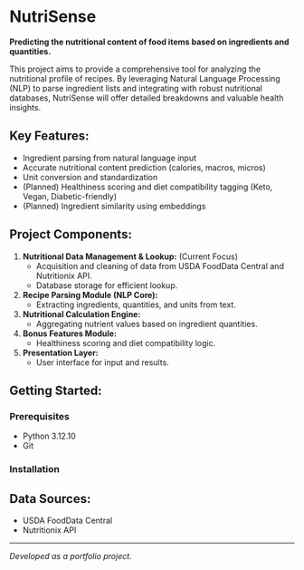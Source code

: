 # NutriSense

**Predicting the nutritional content of food items based on ingredients and quantities.**

This project aims to provide a comprehensive tool for analyzing the nutritional profile of recipes. By leveraging Natural Language Processing (NLP) to parse ingredient lists and integrating with robust nutritional databases, NutriSense will offer detailed breakdowns and valuable health insights.

## Key Features:
- Ingredient parsing from natural language input
- Accurate nutritional content prediction (calories, macros, micros)
- Unit conversion and standardization
- (Planned) Healthiness scoring and diet compatibility tagging (Keto, Vegan, Diabetic-friendly)
- (Planned) Ingredient similarity using embeddings

## Project Components:
1.  **Nutritional Data Management & Lookup:** (Current Focus)
    * Acquisition and cleaning of data from USDA FoodData Central and Nutritionix API.
    * Database storage for efficient lookup.
2.  **Recipe Parsing Module (NLP Core):**
    * Extracting ingredients, quantities, and units from text.
3.  **Nutritional Calculation Engine:**
    * Aggregating nutrient values based on ingredient quantities.
4.  **Bonus Features Module:**
    * Healthiness scoring and diet compatibility logic.
5.  **Presentation Layer:**
    * User interface for input and results.

## Getting Started:

### Prerequisites
- Python 3.12.10
- Git

### Installation

## Data Sources:
- USDA FoodData Central
- Nutritionix API

---
*Developed as a portfolio project.*